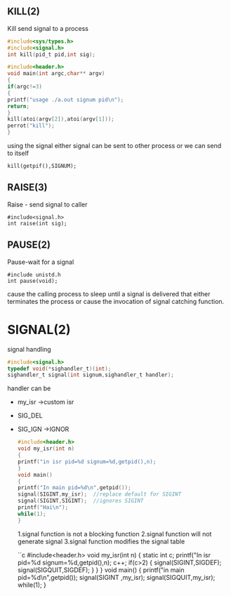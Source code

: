 ## KILL(2) 
Kill send signal to a process      

```c
#include<sys/types.h>
#include<signal.h>
int kill(pid_t pid,int sig);
```

```c
#include<header.h>
void main(int argc,char** argv)
{
if(argc!=3)
{
printf("usage ./a.out signum pid\n"); 
return;
}
kill(atoi(argv[2]),atoi(argv[1]));
perrot("kill");
}
```
using the signal either signal can be sent to other process or we can send to itself  

```
kill(getpif(),SIGNUM);  
```

## RAISE(3)

Raise - send signal to caller  
```
#include<signal.h>
int raise(int sig);
```

## PAUSE(2)

Pause-wait for a signal  
```
#include unistd.h
int pause(void);
```
cause the calling process to sleep until a signal is delivered that either terminates the process or cause the invocation of signal catching function.  

# SIGNAL(2)  
signal handling

```c
#include<signal.h>
typedef void(*sighandler_t)(int);
sighandler_t signal(int signum,sighandler_t handler);
```
handler can be  
- my_isr ->custom isr
- SIG_DEL
- SIG_IGN ->IGNOR

  ```c
  #include<header.h>
  void my_isr(int n)
  {
  printf("in isr pid=%d signum=%d,getpid(),n);
  }
  void main()
  {
  printf("In main pid=%d\n",getpid());
  signal(SIGINT,my_isr);  //replace default for SIGINT
  signal(SIGINT,SIGINT);  //ignores SIGINT
  printf("Hai\n");
  while(1);
  }
  ```

  1.signal function is not a blocking function
  2.signal function will not generate signal
  3.signal function modifies the signal table

  ``c
  #include<header.h>
  void my_isr(int n)
  {
  static int c;
  printf("In isr pid=%d signum=%d,getpid(),n);
  c++;
  if(c>2)
  {
  signal(SIGINT,SIGDEF);
  signal(SIGQUIT,SIGDEF);
  }
  }
  }
  void main()
  {
  printf("in main pid=%d\n",getpid());
  signal(SIGINT ,my_isr);
  signal(SIGQUIT,my_isr);
  while(1);
  }
  ```
  
